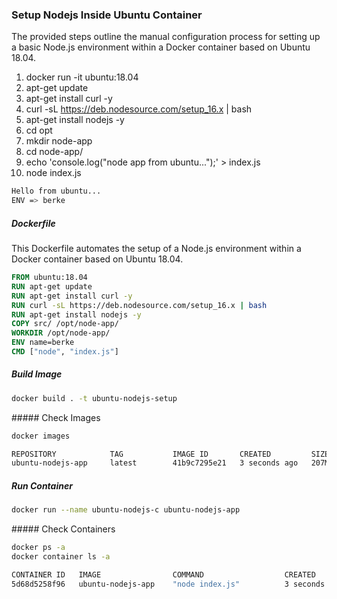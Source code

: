 ### Setup Nodejs Inside Ubuntu Container

The provided steps outline the manual configuration process for setting up a basic Node.js environment within a Docker container based on Ubuntu 18.04.

1. docker run -it ubuntu:18.04
2. apt-get update
3. apt-get install curl -y
4. curl -sL https://deb.nodesource.com/setup_16.x | bash
5. apt-get install nodejs -y
6. cd opt
7. mkdir node-app
8. cd node-app/
9. echo 'console.log("node app from ubuntu...");' > index.js
10. node index.js

```bash
Hello from ubuntu...
ENV => berke
```

##### Dockerfile

This Dockerfile automates the setup of a Node.js environment within a Docker container based on Ubuntu 18.04.

```dockerfile
FROM ubuntu:18.04
RUN apt-get update
RUN apt-get install curl -y
RUN curl -sL https://deb.nodesource.com/setup_16.x | bash
RUN apt-get install nodejs -y
COPY src/ /opt/node-app/
WORKDIR /opt/node-app/
ENV name=berke
CMD ["node", "index.js"]
```

##### Build Image

```bash
docker build . -t ubuntu-nodejs-setup
```

##### Check Images

```bash
docker images
```

```bash
REPOSITORY            TAG           IMAGE ID       CREATED         SIZE
ubuntu-nodejs-app     latest        41b9c7295e21   3 seconds ago   207MB
```

##### Run Container

```bash
docker run --name ubuntu-nodejs-c ubuntu-nodejs-app
```

##### Check Containers

```bash
docker ps -a
docker container ls -a
```

```bash
CONTAINER ID   IMAGE                COMMAND                  CREATED         STATUS                      PORTS     NAMES
5d68d5258f96   ubuntu-nodejs-app    "node index.js"          3 seconds ago   Exited (0) 2 seconds ago              ubuntu-nodejs-c
```
